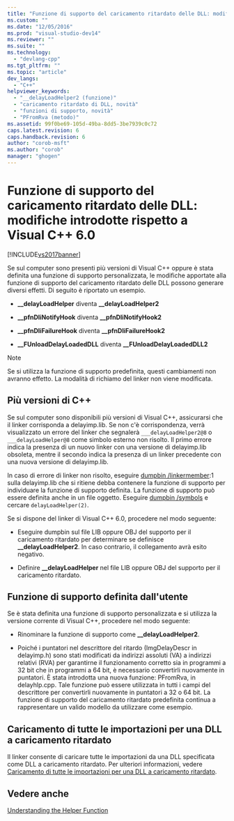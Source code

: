 ```yaml
---
title: "Funzione di supporto del caricamento ritardato delle DLL: modifiche introdotte rispetto a Visual C++ 6.0 | Microsoft Docs"
ms.custom: ""
ms.date: "12/05/2016"
ms.prod: "visual-studio-dev14"
ms.reviewer: ""
ms.suite: ""
ms.technology: 
  - "devlang-cpp"
ms.tgt_pltfrm: ""
ms.topic: "article"
dev_langs: 
  - "C++"
helpviewer_keywords: 
  - "__delayLoadHelper2 (funzione)"
  - "caricamento ritardato di DLL, novità"
  - "funzioni di supporto, novità"
  - "PFromRva (metodo)"
ms.assetid: 99f0be69-105d-49ba-8dd5-3be7939c0c72
caps.latest.revision: 6
caps.handback.revision: 6
author: "corob-msft"
ms.author: "corob"
manager: "ghogen"
---
```

# Funzione di supporto del caricamento ritardato delle DLL: modifiche introdotte rispetto a Visual C++ 6.0
[!INCLUDE[vs2017banner](../../assembler/inline/includes/vs2017banner.md)]

Se sul computer sono presenti più versioni di Visual C\+\+ oppure è stata definita una funzione di supporto personalizzata, le modifiche apportate alla funzione di supporto del caricamento ritardato delle DLL possono generare diversi effetti.  Di seguito è riportato un esempio.  
  
-   **\_\_delayLoadHelper** diventa **\_\_delayLoadHelper2**  
  
-   **\_\_pfnDliNotifyHook** diventa **\_\_pfnDliNotifyHook2**  
  
-   **\_\_pfnDliFailureHook** diventa **\_\_pfnDliFailureHook2**  
  
-   **\_\_FUnloadDelayLoadedDLL** diventa **\_\_FUnloadDelayLoadedDLL2**  
  
> [!NOTE]
>  Se si utilizza la funzione di supporto predefinita, questi cambiamenti non avranno effetto.  La modalità di richiamo del linker non viene modificata.  
  
## Più versioni di C\+\+  
 Se sul computer sono disponibili più versioni di Visual C\+\+, assicurarsi che il linker corrisponda a delayimp.lib.  Se non c'è corrispondenza, verrà visualizzato un errore del linker che segnalerà `___delayLoadHelper2@8` o `___delayLoadHelper@8` come simbolo esterno non risolto.  Il primo errore indica la presenza di un nuovo linker con una versione di delayimp.lib obsoleta, mentre il secondo indica la presenza di un linker precedente con una nuova versione di delayimp.lib.  
  
 In caso di errore di linker non risolto, eseguire [dumpbin \/linkermember](../../build/reference/linkermember.md):1 sulla delayimp.lib che si ritiene debba contenere la funzione di supporto per individuare la funzione di supporto definita.  La funzione di supporto può essere definita anche in un file oggetto. Eseguire [dumpbin \/symbols](../../build/reference/symbols.md) e cercare `delayLoadHelper(2)`.  
  
 Se si dispone del linker di Visual C\+\+ 6.0, procedere nel modo seguente:  
  
-   Eseguire dumpbin sul file LIB oppure OBJ del supporto per il caricamento ritardato per determinare se definisce **\_\_delayLoadHelper2**.  In caso contrario, il collegamento avrà esito negativo.  
  
-   Definire **\_\_delayLoadHelper** nel file LIB oppure OBJ del supporto per il caricamento ritardato.  
  
## Funzione di supporto definita dall'utente  
 Se è stata definita una funzione di supporto personalizzata e si utilizza la versione corrente di Visual C\+\+, procedere nel modo seguente:  
  
-   Rinominare la funzione di supporto come **\_\_delayLoadHelper2**.  
  
-   Poiché i puntatori nel descrittore del ritardo \(ImgDelayDescr in delayimp.h\) sono stati modificati da indirizzi assoluti \(VA\) a indirizzi relativi \(RVA\) per garantirne il funzionamento corretto sia in programmi a 32 bit che in programmi a 64 bit, è necessario convertirli nuovamente in puntatori.  È stata introdotta una nuova funzione: PFromRva, in delayhlp.cpp.  Tale funzione può essere utilizzata in tutti i campi del descrittore per convertirli nuovamente in puntatori a 32 o 64 bit.  La funzione di supporto del caricamento ritardato predefinita continua a rappresentare un valido modello da utilizzare come esempio.  
  
## Caricamento di tutte le importazioni per una DLL a caricamento ritardato  
 Il linker consente di caricare tutte le importazioni da una DLL specificata come DLL a caricamento ritardato.  Per ulteriori informazioni, vedere [Caricamento di tutte le importazioni per una DLL a caricamento ritardato](../../build/reference/loading-all-imports-for-a-delay-loaded-dll.md).  
  
## Vedere anche  
 [Understanding the Helper Function](http://msdn.microsoft.com/it-it/6279c12c-d908-4967-b0b3-cabfc3e91d3d)